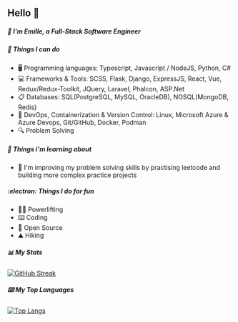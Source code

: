 ## Hello :wave:

##### :rocket: I'm Emille, a Full-Stack Software Engineer

##### :wrench: Things I can do

- :desktop_computer: Programming languages: Typescript, Javascript / NodeJS, Python, C#
- :computer: Frameworks & Tools: SCSS, Flask, Django, ExpressJS, React, Vue, Redux/Redux-Toolkit, JQuery, Laravel, Phalcon, ASP.Net
- :clipboard: Databases: SQL(PostgreSQL, MySQL, OracleDB), NOSQL(MongoDB, Redis)
- :open_book: DevOps, Containerization & Version Control: Linux, Microsoft Azure & Azure Devops, Git/GitHub, Docker, Podman
- :mag: Problem Solving

##### :telescope: Things i'm learning about

- :seedling: I'm improving my problem solving skills by practising leetcode and building more complex practice projects

<!-- ##### :muscle: Things I do for fun -->
##### :electron: Things I do for fun

- :weight_lifting_man: Powerlifting
- :keyboard: Coding
- :night_with_stars: Open Source
- :mountain: Hiking
<!--
- :airplane: Travel
-->

##### :bar_chart: My Stats

[![GitHub Streak](http://github-readme-streak-stats.herokuapp.com?user=Emille1723&theme=dark&background=000000)](https://git.io/streak-stats)

##### :keyboard: My Top Languages

[![Top Langs](https://github-readme-stats.vercel.app/api/top-langs/?username=Emille1723&layout=compact&theme=vision-friendly-dark)](https://github.com/anuraghazra/github-readme-stats)


<!--
**Emille1723/Emille1723** is a ✨ _special_ ✨ repository because its `README.md` (this file) appears on your GitHub profile.

Here are some ideas to get you started:

- 🔭 I’m currently working on ...
- 🌱 I’m currently learning ...
- 👯 I’m looking to collaborate on ...
- 🤔 I’m looking for help with ...
- 💬 Ask me about ...
- 📫 How to reach me: ...
- 😄 Pronouns: ...
- ⚡ Fun fact: ...
-->
